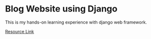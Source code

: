 # Blog Website using Django
This is my hands-on learning experience with django web framework.

<u><a href="https://youtube.com/playlist?list=PL-osiE80TeTtoQCKZ03TU5fNfx2UY6U4p&si=OUdSgSfPl2dVZK_m">Resource Link</a></u>